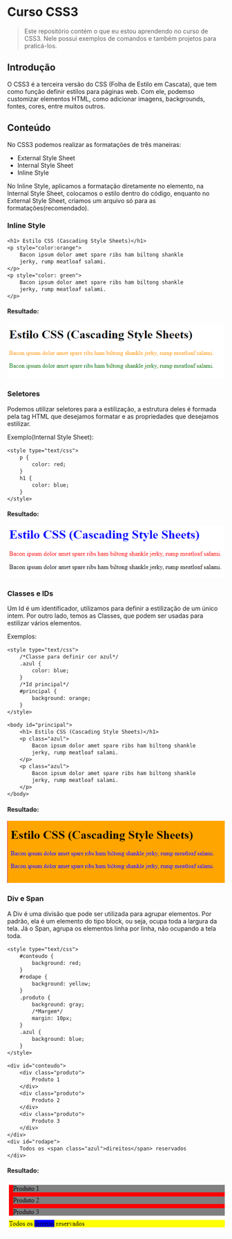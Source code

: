 # Curso CSS3
> Este repositório contém o que eu estou aprendendo no curso de CSS3. Nele possui exemplos de comandos e também projetos para praticá-los.


## Introdução
O CSS3 é a terceira versão do CSS (Folha de Estilo em Cascata), que tem como função definir estilos para páginas web. Com ele, podemso customizar elementos HTML, como adicionar imagens, backgrounds, fontes, cores, entre muitos outros.

## Conteúdo
No CSS3 podemos realizar as formatações de três maneiras:
* External Style Sheet
* Internal Style Sheet
* Inline Style 

No Inline Style, aplicamos a formatação diretamente no elemento, na Internal Style Sheet, colocamos o estilo dentro do código, enquanto no External Style Sheet, criamos um arquivo só para as formatações(recomendado).

### Inline Style

```
<h1> Estilo CSS (Cascading Style Sheets)</h1>
<p style="color:orange">
    Bacon ipsum dolor amet spare ribs ham biltong shankle 
    jerky, rump meatloaf salami.
</p>
<p style="color: green"> 
    Bacon ipsum dolor amet spare ribs ham biltong shankle 
    jerky, rump meatloaf salami.
</p>
```
#### Resultado:
<img src="Prints Exemplos\inline_exemplo.png">


### Seletores

Podemos utilizar seletores para a estilização, a estrutura deles é formada pela tag HTML que desejamos formatar e as propriedades que desejamos estilizar.

Exemplo(Internal Style Sheet):

```
<style type="text/css">
    p {
        color: red;
    }
    h1 {
        color: blue;
    }
</style>
```
#### Resultado:
<img src="Prints Exemplos\seletores_exemplo.png">

### Classes e IDs
Um Id é um identificador, utilizamos para definir a estilização de um único intem. Por outro lado, temos as Classes, que podem ser usadas para estilizar vários elementos. 

Exemplos:
```
<style type="text/css">
    /*Classe para definir cor azul*/
    .azul {
        color: blue;
    }
    /*Id principal*/
    #principal {
        background: orange;
    }
</style>
```
```
<body id="principal">
    <h1> Estilo CSS (Cascading Style Sheets)</h1>
    <p class="azul">
        Bacon ipsum dolor amet spare ribs ham biltong shankle 
        jerky, rump meatloaf salami.
    </p>
    <p class="azul"> 
        Bacon ipsum dolor amet spare ribs ham biltong shankle 
        jerky, rump meatloaf salami.
    </p>
</body>
```
#### Resultado:
<img src="Prints Exemplos\classes_ids_exemplo.png">

### Div e Span
A Div é uma divisão que pode ser utilizada para agrupar elementos. Por padrão, ela é um elemento do tipo block, ou seja, ocupa toda a largura da tela.
Já o Span, agrupa os elementos linha por linha, não ocupando a tela toda.

```
<style type="text/css">
    #conteudo {
        background: red;
    }
    #rodape {
        background: yellow;
    }
    .produto {
        background: gray;
        /*Margem*/
        margin: 10px; 
    }
    .azul {
        background: blue;
    }
</style>

```
```
<div id="conteudo">
    <div class="produto">
        Produto 1
    </div>
    <div class="produto">
        Produto 2
    </div>
    <div class="produto">
        Produto 3
    </div>
</div>
<div id="rodape">
    Todos os <span class="azul">direitos</span> reservados
</div>
```

#### Resultado:
<img src="Prints Exemplos\div_span_exemplo.png">